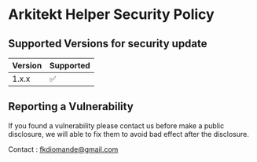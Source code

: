 # Arkitekt Helper Security Policy

## Supported Versions for security update

| Version | Supported          |
| ------- | ------------------ |
| 1.x.x   | :white_check_mark: |

## Reporting a Vulnerability

If you found a vulnerability please contact us before make a public disclosure, 
we will able to fix them to avoid bad effect after the disclosure.

Contact : fkdiomande@gmail.com
